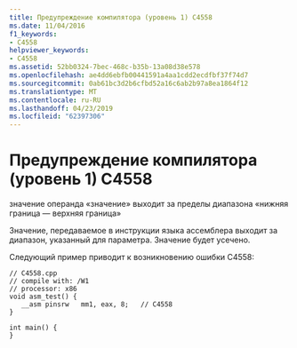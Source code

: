 ```yaml
---
title: Предупреждение компилятора (уровень 1) C4558
ms.date: 11/04/2016
f1_keywords:
- C4558
helpviewer_keywords:
- C4558
ms.assetid: 52bb0324-7bec-468c-b35b-13a08d38e578
ms.openlocfilehash: ae4dd6ebfb00441591a4aa1cdd2ecdfbf37f74d7
ms.sourcegitcommit: 0ab61bc3d2b6cfbd52a16c6ab2b97a8ea1864f12
ms.translationtype: MT
ms.contentlocale: ru-RU
ms.lasthandoff: 04/23/2019
ms.locfileid: "62397306"
---
```

# <a name="compiler-warning-level-1-c4558"></a>Предупреждение компилятора (уровень 1) C4558

значение операнда «значение» выходит за пределы диапазона «нижняя граница — верхняя граница»

Значение, передаваемое в инструкции языка ассемблера выходит за диапазон, указанный для параметра. Значение будет усечено.

Следующий пример приводит к возникновению ошибки C4558:

```
// C4558.cpp
// compile with: /W1
// processor: x86
void asm_test() {
   __asm pinsrw   mm1, eax, 8;   // C4558
}

int main() {
}
```